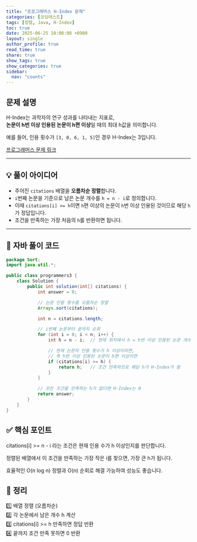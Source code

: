 ```yaml
---
title: "프로그래머스 H-Index 문제"
categories: [코딩테스트]
tags: [정렬, Java, H-Index]
toc: true
date: 2025-06-25 10:00:00 +0900
layout: single
author_profile: true
read_time: true
share: true
show_tags: true
show_categories: true
sidebar:
  nav: "counts"
---
```


## 문제 설명

H-Index는 과학자의 연구 성과를 나타내는 지표로,  
**논문이 h번 이상 인용된 논문이 h편 이상**일 때의 최대 h값을 의미합니다.

예를 들어, 인용 횟수가 `[3, 0, 6, 1, 5]`인 경우 H-Index는 3입니다.

[프로그래머스 문제 링크](https://school.programmers.co.kr/learn/courses/30/lessons/42747)

---

## 💡 풀이 아이디어

- 주어진 `citations` 배열을 **오름차순 정렬**합니다.
- `i`번째 논문을 기준으로 남은 논문 개수를 `h = n - i`로 정의합니다.
- 이때 `citations[i] >= h`이면 `h`편 이상의 논문이 `h`번 이상 인용된 것이므로 해당 `h`가 정답입니다.
- 조건을 만족하는 가장 처음의 `h`를 반환하면 됩니다.

---

## 📄 자바 풀이 코드

```java
package Sort;
import java.util.*;

public class programmers3 {
    class Solution {
        public int solution(int[] citations) {
            int answer = 0;

            // 논문 인용 횟수를 오름차순 정렬
            Arrays.sort(citations);

            int n = citations.length;

            // i번째 논문부터 끝까지 순회
            for (int i = 0; i < n; i++) {
                int h = n - i;  // 현재 위치에서 h = h번 이상 인용된 논문 개수

                // 현재 논문의 인용 횟수가 h 이상이라면,
                // 즉 h번 이상 인용된 논문이 h편 이상이면
                if (citations[i] >= h) {
                    return h;   // 조건 만족하므로 해당 h가 H-Index가 됨
                }
            }

            // 모든 조건을 만족하는 h가 없다면 H-Index는 0
            return answer;
        }
    }
}
```

## ✅ 핵심 포인트

citations[i] >= n - i 라는 조건은 현재 인용 수가 h 이상인지를 판단합니다.

정렬된 배열에서 이 조건을 만족하는 가장 작은 i를 찾으면, 가장 큰 h가 됩니다.

효율적인 O(n log n) 정렬과 O(n) 순회로 해결 가능하여 성능도 좋습니다.

## 🧠 정리

1️⃣ 배열 정렬 (오름차순) <br>
2️⃣ 각 논문에서 남은 개수 h 계산 <br>
3️⃣ citations[i] >= h 만족하면 정답 반환 <br>
4️⃣ 끝까지 조건 만족 못하면 0 반환 <br>
